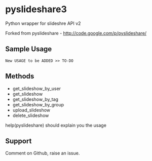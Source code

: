 pyslideshare3
=============

Python wrapper for slideshre API v2

Forked from pyslideshare - http://code.google.com/p/pyslideshare/

Sample Usage
------------

  <!--   from pyslideshare2 import pyslideshare

    api_key = '' # Your api key
    secret_key = '' # Your secret key

    api = pyslideshare.pyslideshare(locals(), verbose=True)
    print api.get_slideshow(slideshow_id=436333) -->

    New USAGE to be ADDED >> TO-DO

Methods
-------

* get_slideshow_by_user
* get_slideshow
* get_slideshow_by_tag
* get_slideshow_by_group
* upload_slideshow
* delete_slideshow

help(pyslideshare) should explain you the usage

Support
-------

Comment on Github, raise an issue.

